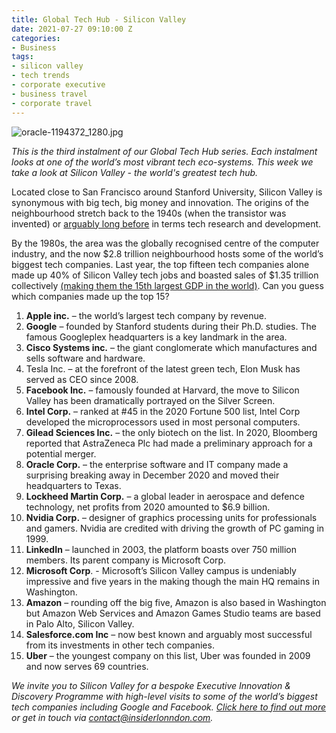 ```yaml
---
title: Global Tech Hub - Silicon Valley
date: 2021-07-27 09:10:00 Z
categories:
- Business
tags:
- silicon valley
- tech trends
- corporate executive
- business travel
- corporate travel
---
```


![oracle-1194372_1280.jpg](/uploads/oracle-1194372_1280.jpg)

*This is the third instalment of our Global Tech Hub series. Each instalment looks at one of the world’s most vibrant tech eco-systems. This week we take a look at Silicon Valley - the world's greatest tech hub.*

Located close to San Francisco around Stanford University, Silicon Valley is synonymous with big tech, big money and innovation.
The origins of the neighbourhood stretch back to the 1940s (when the transistor was invented) or [arguably long before](https://www.businessinsider.com/silicon-valley-history-technology-industry-animated-timeline-video-2017-5?r=US&IR=T) in terms tech research and development. 

By the 1980s, the area was the globally recognised centre of the computer industry, and the now $2.8 trillion neighbourhood hosts some of the world’s biggest tech companies. Last year, the top fifteen tech companies alone made up 40% of Silicon Valley tech jobs and boasted sales of $1.35 trillion collectively [(making them the 15th largest GDP in the world)](https://www.marketwatch.com/story/big-tech-is-swallowing-the-rest-of-silicon-valley-11613763453). Can you guess which companies made up the top 15?

1.	**Apple inc.** – the world’s largest tech company by revenue.
2.	**Google** – founded by Stanford students during their Ph.D. studies. The famous Googleplex headquarters is a key landmark in the area.
3.	**Cisco Systems inc.** – the giant conglomerate which manufactures and sells software and hardware. 
4.	Tesla Inc. – at the forefront of the latest green tech, Elon Musk has served as CEO since 2008.
5.	**Facebook Inc.** – famously founded at Harvard, the move to Silicon Valley has been dramatically portrayed on the Silver Screen. 
6.	**Intel Corp.** – ranked at #45 in the 2020 Fortune 500 list, Intel Corp developed the microprocessors used in most personal computers.  
7.	**Gilead Sciences Inc.** – the only biotech on the list. In 2020, Bloomberg reported that AstraZeneca Plc had made a preliminary approach for a potential merger.
8.	**Oracle Corp.** – the enterprise software and IT company made a surprising breaking away in December 2020 and moved their headquarters to Texas. 
9.	**Lockheed Martin Corp.** – a global leader in aerospace and defence technology, net profits from 2020 amounted to $6.9 billion.
10.	**Nvidia Corp.** – designer of graphics processing units for professionals and gamers. Nvidia are credited with driving the growth of PC gaming in 1999.
11.	**LinkedIn** – launched in 2003, the platform boasts over 750 million members. Its parent company is Microsoft Corp.
12.	**Microsoft Corp**. - Microsoft’s Silicon Valley campus is undeniably impressive and five years in the making though the main HQ remains in Washington. 
13.	**Amazon** – rounding off the big five, Amazon is also based in Washington but Amazon Web Services and Amazon Games Studio teams are based in Palo Alto, Silicon Valley.
14.	**Salesforce.com Inc** – now best known and arguably most successful from its investments in other tech companies.
15.	**Uber** – the youngest company on this list, Uber was founded in 2009 and now serves 69 countries.

*We invite you to Silicon Valley for a bespoke Executive Innovation & Discovery Programme with high-level visits to some of the world’s biggest tech companies including Google and Facebook. [Click here to find out more](https://www.insiderlondon.com/north-america/) or get in touch via [contact@insiderlonndon.com](mailto:contact@insiderlondon.com).*